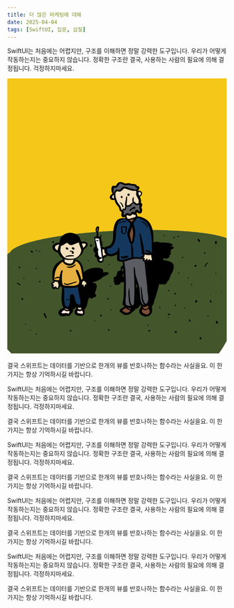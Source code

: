 ```yaml
---
title: 더 많은 마케팅에 대해
date: 2025-04-04
tags: [SwiftUI, 입문, 삽질]
---
```


SwiftUI는 처음에는 어렵지만, 구조를 이해하면 정말 강력한 도구입니다.
우리가 어떻게 작동하는지는 중요하지 않습니다. 정확한 구조란 결국, 사용하는 사람의 필요에 의해 결정됩니다.
걱정하지마세요. 

![SwiftUI 화면 예시](/img/first-post.png)


결국 스위프트는 데이터를 기반으로 한개의 뷰를 반호나하는 함수라는 사실을요.
이 한가지는 항상 기억하시길 바랍니다.

SwiftUI는 처음에는 어렵지만, 구조를 이해하면 정말 강력한 도구입니다.
우리가 어떻게 작동하는지는 중요하지 않습니다. 정확한 구조란 결국, 사용하는 사람의 필요에 의해 결정됩니다.
걱정하지마세요. 

결국 스위프트는 데이터를 기반으로 한개의 뷰를 반호나하는 함수라는 사실을요.
이 한가지는 항상 기억하시길 바랍니다.

SwiftUI는 처음에는 어렵지만, 구조를 이해하면 정말 강력한 도구입니다.
우리가 어떻게 작동하는지는 중요하지 않습니다. 정확한 구조란 결국, 사용하는 사람의 필요에 의해 결정됩니다.
걱정하지마세요. 

결국 스위프트는 데이터를 기반으로 한개의 뷰를 반호나하는 함수라는 사실을요.
이 한가지는 항상 기억하시길 바랍니다.

SwiftUI는 처음에는 어렵지만, 구조를 이해하면 정말 강력한 도구입니다.
우리가 어떻게 작동하는지는 중요하지 않습니다. 정확한 구조란 결국, 사용하는 사람의 필요에 의해 결정됩니다.
걱정하지마세요. 

결국 스위프트는 데이터를 기반으로 한개의 뷰를 반호나하는 함수라는 사실을요.
이 한가지는 항상 기억하시길 바랍니다.

SwiftUI는 처음에는 어렵지만, 구조를 이해하면 정말 강력한 도구입니다.
우리가 어떻게 작동하는지는 중요하지 않습니다. 정확한 구조란 결국, 사용하는 사람의 필요에 의해 결정됩니다.
걱정하지마세요. 

결국 스위프트는 데이터를 기반으로 한개의 뷰를 반호나하는 함수라는 사실을요.
이 한가지는 항상 기억하시길 바랍니다.
